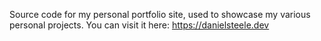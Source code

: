 Source code for my personal portfolio site, used to showcase my various personal projects. You can visit it here: https://danielsteele.dev

